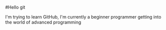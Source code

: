 #Hello git

I'm trying to learn GitHub, I'm currently a beginner programmer getting into the world of advanced programming
